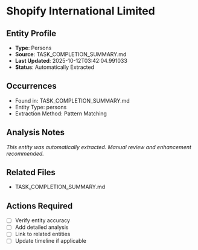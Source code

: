 # Shopify International Limited

## Entity Profile
- **Type**: Persons
- **Source**: TASK_COMPLETION_SUMMARY.md
- **Last Updated**: 2025-10-12T03:42:04.991033
- **Status**: Automatically Extracted

## Occurrences
- Found in: TASK_COMPLETION_SUMMARY.md
- Entity Type: persons
- Extraction Method: Pattern Matching

## Analysis Notes
*This entity was automatically extracted. Manual review and enhancement recommended.*

## Related Files
- TASK_COMPLETION_SUMMARY.md

## Actions Required
- [ ] Verify entity accuracy
- [ ] Add detailed analysis
- [ ] Link to related entities
- [ ] Update timeline if applicable
